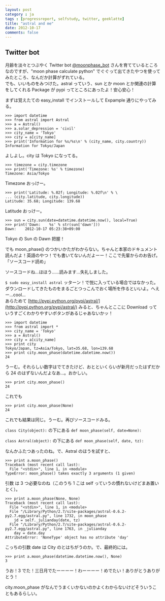 ```yaml
---
layout: post
category : ja
tags : [progressreport, selfstudy, twitter, geeklatte]
title: "astral and me"
date: 2012-10-17
comments: false
---
```


## Twitter bot
月齢を淡々とつぶやく Twitter bot [@moonphase_bot](https://twitter.com/moonphase_bot) さんを育てているところなのですが、"moon phase calculate python" でぐぐって出てきたやつを使ってみたところ、なんだか計算がずれている。  
でも、いいものをみつけた。astral っていう、sun とか moon とか関連の計算をしてくれる Package が pypi ってところにあったよ！安心安心！

まずは覚えたての easy_install でインストールして Expample 通りにやってみる。

	>>> import datetime
	>>> from astral import Astral
	>>> a = Astral()
	>>> a.solar_depression = 'civil'
	>>> city_name = 'Tokyo'
	>>> city = a[city_name]
	>>> print('Information for %s/%s\n' % (city_name, city.country))
	Information for Tokyo/Japan

よしよし。city は Tokyo になってる。

	>>> timezone = city.timezone
	>>> print('Timezone: %s' % timezone)
	Timezone: Asia/Tokyo

Timezone おっけー。

	>>> print('Latitude: %.02f; Longitude: %.02f\n' % \
	... (city.latitude, city.longitude))
	Latitude: 35.68; Longitude: 139.68

Latitude おっけー。

	>>> sun = city.sun(date=datetime.datetime.now(), local=True)
	>>> print('Dawn:    %s' % str(sun['dawn']))
	Dawn:    2012-10-17 05:23:38+09:00

Tokyo の Sun の Dawn 把握！

でも moon_phase() のつかいかたがわからない。ちゃんと本家のドキュメント読んだよ！英語のやつ！でも書いてないんだよーー！ここで先輩からのお告げ。  
「ソースコード読め」

ソースコードね…ほほう……読みます…失礼しました。

`$ sudo easy_install astral` ッターン！で悦に入っている場合ではなかった。ダウンロードしてきたものをまるごとつっこんでおく場所を作るといいよ。へえー…cool...    
あらためて [http://pypi.python.org/pypi/astral/](http://pypi.python.org/pypi/astral/) みると、ちゃんとここに Download っていうすごくわかりやすいボタンがあるじゃあないかッ！

	>>> import datetime
	>>> from astral import *
	>>> city_name = 'Tokyo'
	>>> a = Astral()
	>>> city = a[city_name]
	>>> print city
	Tokyo/Japan, tz=Asia/Tokyo, lat=35.68, lon=139.68
	>>> print city.moon_phase(datetime.datetime.now())
	24

うーむ。それらしい数字はでてきたけど、おとといくらいが新月だったはずだから 24 のはずないんだよなあ…。おかしい。

	>>> print city.moon_phase()
	24

これでも

	>>> print city.moon_phase(None)
	24

これでも結果は同じ。うーむ。再びソースコードみる。

`class City(object):` の下にある `def moon_phase(self, date=None):` 

`class Astral(object):` の下にある `def moon_phase(self, date, tz):`

なんかふたつあったのね。で、Astral のほうを試すと、

	>>> print a.moon_phase()
	Traceback (most recent call last):
	  File "<stdin>", line 1, in <module>
	TypeError: moon_phase() takes exactly 3 arguments (1 given)

引数 は 3 つ必要なのね（このうち 1 こは self っていうの慣れないけどまあ置いとく）。

	>>> print a.moon_phase(None, None)
	Traceback (most recent call last):
	  File "<stdin>", line 1, in <module>
	  File "/Library/Python/2.7/site-packages/astral-0.6.2-py2.7.egg/astral.py", line 1732, in moon_phase
	    jd = self._julianday(date, tz)
	  File "/Library/Python/2.7/site-packages/astral-0.6.2-py2.7.egg/astral.py", line 1763, in _julianday
	    day = date.day
	AttributeError: 'NoneType' object has no attribute 'day'

こっちの引数 date は City のとはちがうのか。で、最終的には。

	>>> print a.moon_phase(datetime.datetime.now(), None)
	3

うお！3 でた！三日月でたーーーー！わーーーー！めでたい！ありがとうありがとう！

city.moon_phase がなんでうまくいかないのかよくわからないけどそういうこともあるらしい。

